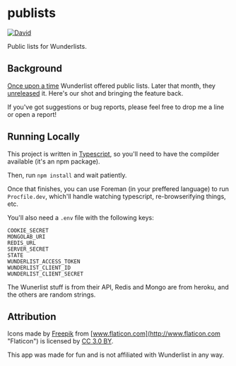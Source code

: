 # publists
[![David](https://img.shields.io/david/xavdid/publists.svg?maxAge=2592000)](https://david-dm.org/xavdid/publists)

Public lists for Wunderlists.

## Background

[Once upon a time](https://www.wunderlist.com/blog/a-guide-to-public-lists/) Wunderlist offered public lists. Later that month, they [unreleased](https://support.wunderlist.com/customer/portal/questions/16325899-publishing-a-list) it. Here's our shot and bringing the feature back.

If you've got suggestions or bug reports, please feel free to drop me a line or open a report!

## Running Locally

This project is written in [Typescript](http://www.typescriptlang.org/), so you'll need to have the compilder available (it's an npm package).

Then, run `npm install` and wait patiently.

Once that finishes, you can use Foreman (in your preffered language) to run `Procfile.dev`, which'll handle watching typescript, re-browserifying things, etc.

You'll also need a `.env` file with the following keys:

```
COOKIE_SECRET
MONGOLAB_URI
REDIS_URL
SERVER_SECRET
STATE
WUNDERLIST_ACCESS_TOKEN
WUNDERLIST_CLIENT_ID
WUNDERLIST_CLIENT_SECRET
```

The Wunerlist stuff is from their API, Redis and Mongo are from heroku, and the others are random strings.

## Attribution

Icons made by [Freepik](http://www.freepik.com "Freepik") from [www.flaticon.com](http://www.flaticon.com "Flaticon") is licensed by [CC 3.0 BY](http://creativecommons.org/licenses/by/3.0/ "Creative Commons BY 3.0").

This app was made for fun and is not affiliated with Wunderlist in any way.
